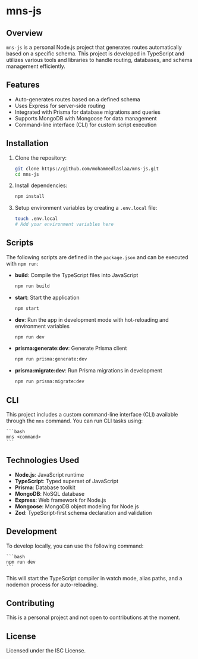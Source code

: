 # mns-js

## Overview
`mns-js` is a personal Node.js project that generates routes automatically based on a specific schema. This project is developed in TypeScript and utilizes various tools and libraries to handle routing, databases, and schema management efficiently.

## Features
- Auto-generates routes based on a defined schema
- Uses Express for server-side routing
- Integrated with Prisma for database migrations and queries
- Supports MongoDB with Mongoose for data management
- Command-line interface (CLI) for custom script execution

## Installation

1. Clone the repository:

    ```bash
    git clone https://github.com/mohammedlaslaa/mns-js.git
    cd mns-js
    ```

2. Install dependencies:

    ```bash
    npm install
    ```

3. Setup environment variables by creating a `.env.local` file:

    ```bash
    touch .env.local
    # Add your environment variables here
    ```

## Scripts

The following scripts are defined in the `package.json` and can be executed with `npm run`:

- **build**: Compile the TypeScript files into JavaScript

    ```bash
    npm run build
    ```

- **start**: Start the application

    ```bash
    npm start
    ```

- **dev**: Run the app in development mode with hot-reloading and environment variables

    ```bash
    npm run dev
    ```

- **prisma:generate:dev**: Generate Prisma client

    ```bash
    npm run prisma:generate:dev
    ```

- **prisma:migrate:dev**: Run Prisma migrations in development

    ```bash
    npm run prisma:migrate:dev
    ```

## CLI

This project includes a custom command-line interface (CLI) available through the `mns` command. You can run CLI tasks using:

    ```bash
    mns <command>
    ```

## Technologies Used

- **Node.js**: JavaScript runtime
- **TypeScript**: Typed superset of JavaScript
- **Prisma**: Database toolkit
- **MongoDB**: NoSQL database
- **Express**: Web framework for Node.js
- **Mongoose**: MongoDB object modeling for Node.js
- **Zod**: TypeScript-first schema declaration and validation

## Development

To develop locally, you can use the following command:

    ```bash
    npm run dev
    ```

This will start the TypeScript compiler in watch mode, alias paths, and a nodemon process for auto-reloading.

## Contributing

This is a personal project and not open to contributions at the moment.

## License

Licensed under the ISC License.

